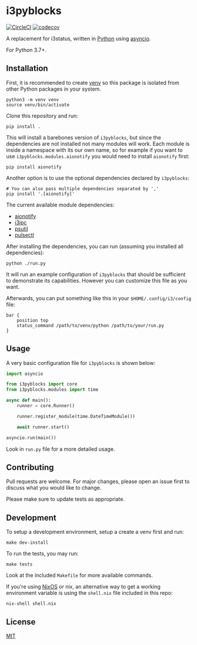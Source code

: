 # i3pyblocks

[![CircleCI](https://circleci.com/gh/thiagokokada/i3pyblocks/tree/master.svg?style=svg)](https://circleci.com/gh/thiagokokada/i3pyblocks/tree/master)
[![codecov](https://codecov.io/gh/thiagokokada/i3pyblocks/branch/master/graph/badge.svg)](https://codecov.io/gh/thiagokokada/i3pyblocks)

A replacement for i3status, written in [Python][1] using [asyncio][2].

For Python 3.7+.

## Installation

First, it is recommended to create [venv][3] so this package is isolated
from other Python packages in your system.

```shell
python3 -m venv venv
source venv/bin/activate
```

Clone this repository and run:

```shell
pip install .
```

This will install a barebones version of `i3pyblocks`, but since the
dependencies are not installed not many modules will work. Each module is
inside a namespace with its our own name, so for example if you want to use
`i3pyblocks.modules.aionotify` you would need to install `aionotify` first:

```shell
pip install aionotify
```

Another option is to use the optional dependencies declared by `i3pyblocks`:

```shell
# You can also pass multiple dependencies separated by ','
pip install '.[aionotify]'
```

The current available module dependencies:
- [aionotify](https://github.com/rbarrois/aionotify)
- [i3ipc](https://github.com/altdesktop/i3ipc-python)
- [psutil](https://github.com/giampaolo/psutil)
- [pulsectl](https://github.com/mk-fg/python-pulse-control)

After installing the dependencies, you can run (assuming you installed all
dependencies):

```shell
python ./run.py
```

It will run an example configuration of `i3pyblocks` that should be sufficient
to demonstrate its capabilities. However you can customize this file as you
want.

Afterwards, you can put something like this in your `$HOME/.config/i3/config`
file:

```
bar {
    position top
    status_command /path/to/venv/python /path/to/your/run.py
}
```

## Usage

A very basic configuration file for `i3pyblocks` is shown below:

```python
import asyncio

from i3pyblocks import core
from i3pyblocks.modules import time

async def main():
    runner = core.Runner()

    runner.register_module(time.DateTimeModule())

    await runner.start()

asyncio.run(main())
```

Look in `run.py` file for a more detailed usage.

## Contributing

Pull requests are welcome. For major changes, please open an issue first to
discuss what you would like to change.

Please make sure to update tests as appropriate.

## Development

To setup a development environment, setup a create a venv first and run:

```shell
make dev-install
```

To run the tests, you may run:

```shell
make tests
```

Look at the included `Makefile` for more available commands.


If you're using [NixOS](https://nixos.org/) or nix, an alternative way to get a
working environment variable is using the `shell.nix` file included in this
repo:

```shell
nix-shell shell.nix
```

## License

[MIT](https://choosealicense.com/licenses/mit/)

[1]: https://www.python.org/
[2]: https://docs.python.org/3/library/asyncio.html
[3]: https://docs.python.org/3/library/venv.html
